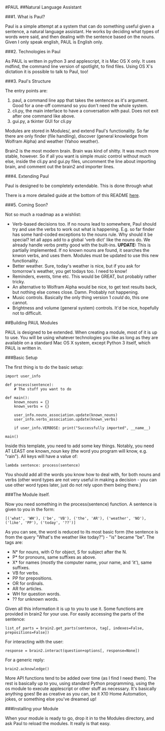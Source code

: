 #PAUL
##Natural Language Assistant

###1. What is Paul?

Paul is a simple attempt at a system that can do something useful given a sentence, a natural language assistant. He works by deciding what types of words were said, and then dealing with the sentence based on the nouns. Given I only speak english, PAUL is English only. 

###2. Technologies in Paul

As PAUL is written in python 3 and applescript, it is Mac OS X only. It uses mdfind, the command line version of spotlight, to find files. Using OS X's dictation it is possible to talk to Paul, too!

###3. Paul's Structure

The entry points are:

1. paul, a command line app that takes the sentence as it's argument. Good for a one-off command so you don't need the whole system.
2. cli.py, the main interface to have a conversation with paul. Does not exit after one command like above.
3. gui.py, a tkinter GUI for cli.py

Modules are stored in Modules/, and extend Paul's functionality. So far there are only finder (file handling), discover (general knowledge from Wolfram Alpha) and weather (Yahoo weather).

Brain2 is the most modern brain. Brain was kind of shitty. It was much more stable, however. So if all you want is simple music control without much else, inside the cli.py and gui.py files, uncomment the line about importing brain, and comment out the brain2 and importer lines.

###4. Extending Paul

Paul is designed to be completely extendable. This is done through what

There is a more detailed guide at the bottom of this README [here]("#building-paul-modules").

###5. Coming Soon?

Not so much a roadmap as a wishlist:

* Verb-based decisions too. If no nouns lead to somewhere, Paul should try and use the verbs to work out what is happening. E.g. so far finder has some hard-coded exceptions to the nouns rule. Why should it be special? let all apps add to a global 'verb dict' like the nouns do. We already handle verbs pretty good with the built-ins. **UPDATE:** This is partially implemented. If no known nouns are found, it searches the knwon verbs, and uses them. Modules must be updated to use this new functionality.
* Better weather. Sure, today's weather is nice, but if you ask for tomorrow's weather, you get todays too. I need to know!
* Reminders, events, time etc. This would be GREAT, but probably rather tricky.
* An alternative to Wolfram Alpha would be nice, to get text results back, but nothing else comes close. Damn. Probably not happening.
* Music controls. Basically the only thing version 1 *could* do, this one cannot.
* Brightness and volume (general system) controls. It'd be nice, hopefully not to difficult.

##Building PAUL Modules

PAUL is designed to be extended. When creating a module, most of it is up to use. You will be using whatever technologies you like as long as they are available on a standard Mac OS X system, except Python 3 itself, which PAUL is written in.

###Basic Setup

The first thing is to do the basic setup:

    import user_info
    
    def process(sentence):
        # The stuff you want to do
    
    def main():
        known_nouns = {}
        known_verbs = {}
        
        user_info.nouns_association.update(known_nouns)
        user_info.verbs_association.update(known_verbs)
        
        if user_info.VERBOSE: print("Successfully imported", __name__)
    
    main()

Inside this template, you need to add some key things. Notably, you need AT LEAST one known\_noun key (the word you program will know, e.g. "rain"). All keys will have a value of:

    lambda sentence: process(sentence)
    
You should add all the words you know how to deal with, for both nouns and verbs (other word types are not very useful in making a decision - you can use other word types later, just do not rely upon them being there.)

###The Module itself.

Now you need something in the process(sentence) function. A sentence is given to you in the form:

    [('what', 'WH'), ('be', 'VB'), ('the', 'AR'), ('weather', 'NO'), ('like', 'PP'), ('today', '??')]
    
As you can see, the word is reduced to its most basic form (the sentence is from the query "What's the weather like today?") - "is" became "be". The tags are:

* N\* for nouns, with O for object, S for subject after the N.
* P\* for pronouns, same suffixes as above.
* X\* for names (mostly the computer name, your name, and 'it'), same suffixes.
* VB for verbs.
* PP for prepositions.
* OR for ordinals.
* AR for articles.
* WH for question words.
* ?? for unknown words.

Given all this information it is up to you to use it. Some functions are provided in brain2 for your use. For easily accessing the parts of the sentence:

    list_of_parts = brain2.get_parts(sentence, tag[, indexes=False, prepositions=False])

For interacting with the user:

    response = brain2.interact(question+options[, response=None])
    
For a generic reply:

    brain2.acknowledge()

More API functions tend to be added over time (as I find I need them). The rest is basically up to you, using standard Python programming, using the os module to execute applescript or other stuff as necessary. It's basically anything goes! Be as creative as you can, be it X10 Home Automation, jokes, or something else you've dreamed up!

###Installing your Module

When your module is ready to go, drop it in to the Modules directory, and ask Paul to reload the modules. It really is that easy. 